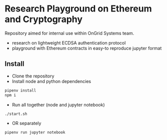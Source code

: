 # Research Playground on Ethereum and Cryptography
Repository aimed for internal use within OnGrid Systems team. 
* research on lightweight ECDSA authentication protocol
* playground with Ethereum contracts in easy-to reproduce jupyter format

## Install
* Clone the repository
* Install node and python dependencies
```sh
pipenv install
npm i
```
* Run all together (node and jupyter notebook)
```sh
./start.sh
```
* OR separately
```sh
pipenv run jupyter notebook
```
